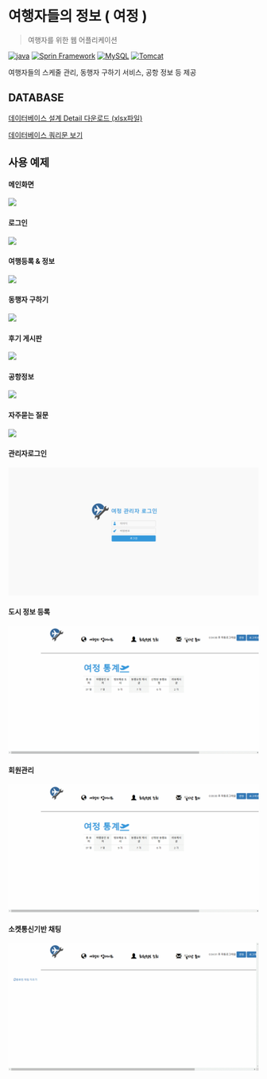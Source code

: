 # 여행자들의 정보 ( 여정 )
> 여행자를 위한 웹 어플리케이션

 [![java](https://img.shields.io/badge/JAVA-1.8-blue)](https://www.oracle.com/technetwork/java/index.html) [![Sprin Framework](https://img.shields.io/badge/Spring_Framework-4.3.11-blue)](https://spring.io/) [![MySQL](https://img.shields.io/badge/MySQL-8.0.15-blue)](https://www.mysql.com/) [![Tomcat](https://img.shields.io/badge/Tomcat-9.0-blue)](http://tomcat.apache.org/)

여행자들의 스케줄 관리, 동행자 구하기 서비스, 공항 정보 등 제공  

  
  
## DATABASE

[데이터베이스 설계 Detail 다운로드 (xlsx파일)](https://github.com/shsewonitw/yeojeong/raw/master/docs/yeojoeng_db.xlsx)

[데이터베이스 쿼리문 보기](https://github.com/shsewonitw/yeojeong/blob/master/docs/yeojeong_sql.sql)  

  
  
## 사용 예제
#### 메인화면
![](./pics/main.gif)

#### 로그인
![](./pics/login.gif)

#### 여행등록 & 정보
![](./pics/travel.gif)

#### 동행자 구하기
![](./pics/withme.gif)

#### 후기 게시판
![](./pics/review.gif)

#### 공항정보
![](./pics/airport.gif)

#### 자주묻는 질문
![](./pics/qna.gif)

#### 관리자로그인
![](./pics/adminLogin.gif)

#### 도시 정보 등록
![](./pics/cityregist.gif)

#### 회원관리
![](./pics/user.gif)

#### 소켓통신기반 채팅
![](./pics/chatting.gif)
